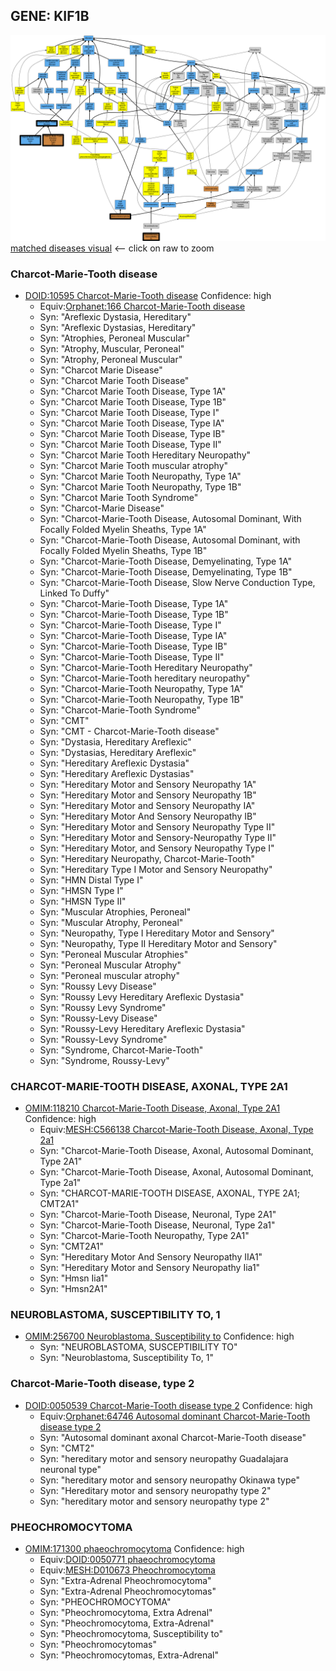 
## GENE: KIF1B

![image](KIF1B.png)
[matched diseases visual](KIF1B.png)  <-- click on raw to zoom


### Charcot-Marie-Tooth disease
 * [DOID:10595 Charcot-Marie-Tooth disease](http://beta.monarchinitiative.org/disease/DOID:10595) Confidence: high
    * Equiv:[Orphanet:166 Charcot-Marie-Tooth disease](http://beta.monarchinitiative.org/disease/Orphanet:166)
    * Syn: "Areflexic Dystasia, Hereditary"
    * Syn: "Areflexic Dystasias, Hereditary"
    * Syn: "Atrophies, Peroneal Muscular"
    * Syn: "Atrophy, Muscular, Peroneal"
    * Syn: "Atrophy, Peroneal Muscular"
    * Syn: "Charcot Marie Disease"
    * Syn: "Charcot Marie Tooth Disease"
    * Syn: "Charcot Marie Tooth Disease, Type 1A"
    * Syn: "Charcot Marie Tooth Disease, Type 1B"
    * Syn: "Charcot Marie Tooth Disease, Type I"
    * Syn: "Charcot Marie Tooth Disease, Type IA"
    * Syn: "Charcot Marie Tooth Disease, Type IB"
    * Syn: "Charcot Marie Tooth Disease, Type II"
    * Syn: "Charcot Marie Tooth Hereditary Neuropathy"
    * Syn: "Charcot Marie Tooth muscular atrophy"
    * Syn: "Charcot Marie Tooth Neuropathy, Type 1A"
    * Syn: "Charcot Marie Tooth Neuropathy, Type 1B"
    * Syn: "Charcot Marie Tooth Syndrome"
    * Syn: "Charcot-Marie Disease"
    * Syn: "Charcot-Marie-Tooth Disease, Autosomal Dominant, With Focally Folded Myelin Sheaths, Type 1A"
    * Syn: "Charcot-Marie-Tooth Disease, Autosomal Dominant, with Focally Folded Myelin Sheaths, Type 1B"
    * Syn: "Charcot-Marie-Tooth Disease, Demyelinating, Type 1A"
    * Syn: "Charcot-Marie-Tooth Disease, Demyelinating, Type 1B"
    * Syn: "Charcot-Marie-Tooth Disease, Slow Nerve Conduction Type, Linked To Duffy"
    * Syn: "Charcot-Marie-Tooth Disease, Type 1A"
    * Syn: "Charcot-Marie-Tooth Disease, Type 1B"
    * Syn: "Charcot-Marie-Tooth Disease, Type I"
    * Syn: "Charcot-Marie-Tooth Disease, Type IA"
    * Syn: "Charcot-Marie-Tooth Disease, Type IB"
    * Syn: "Charcot-Marie-Tooth Disease, Type II"
    * Syn: "Charcot-Marie-Tooth Hereditary Neuropathy"
    * Syn: "Charcot-Marie-Tooth hereditary neuropathy"
    * Syn: "Charcot-Marie-Tooth Neuropathy, Type 1A"
    * Syn: "Charcot-Marie-Tooth Neuropathy, Type 1B"
    * Syn: "Charcot-Marie-Tooth Syndrome"
    * Syn: "CMT"
    * Syn: "CMT - Charcot-Marie-Tooth disease"
    * Syn: "Dystasia, Hereditary Areflexic"
    * Syn: "Dystasias, Hereditary Areflexic"
    * Syn: "Hereditary Areflexic Dystasia"
    * Syn: "Hereditary Areflexic Dystasias"
    * Syn: "Hereditary Motor and Sensory Neuropathy 1A"
    * Syn: "Hereditary Motor and Sensory Neuropathy 1B"
    * Syn: "Hereditary Motor and Sensory Neuropathy IA"
    * Syn: "Hereditary Motor And Sensory Neuropathy IB"
    * Syn: "Hereditary Motor and Sensory Neuropathy Type II"
    * Syn: "Hereditary Motor and Sensory-Neuropathy Type II"
    * Syn: "Hereditary Motor, and Sensory Neuropathy Type I"
    * Syn: "Hereditary Neuropathy, Charcot-Marie-Tooth"
    * Syn: "Hereditary Type I Motor and Sensory Neuropathy"
    * Syn: "HMN Distal Type I"
    * Syn: "HMSN Type I"
    * Syn: "HMSN Type II"
    * Syn: "Muscular Atrophies, Peroneal"
    * Syn: "Muscular Atrophy, Peroneal"
    * Syn: "Neuropathy, Type I Hereditary Motor and Sensory"
    * Syn: "Neuropathy, Type II Hereditary Motor and Sensory"
    * Syn: "Peroneal Muscular Atrophies"
    * Syn: "Peroneal Muscular Atrophy"
    * Syn: "Peroneal muscular atrophy"
    * Syn: "Roussy Levy Disease"
    * Syn: "Roussy Levy Hereditary Areflexic Dystasia"
    * Syn: "Roussy Levy Syndrome"
    * Syn: "Roussy-Levy Disease"
    * Syn: "Roussy-Levy Hereditary Areflexic Dystasia"
    * Syn: "Roussy-Levy Syndrome"
    * Syn: "Syndrome, Charcot-Marie-Tooth"
    * Syn: "Syndrome, Roussy-Levy"

### CHARCOT-MARIE-TOOTH DISEASE, AXONAL, TYPE 2A1
 * [OMIM:118210 Charcot-Marie-Tooth Disease, Axonal, Type 2A1](http://beta.monarchinitiative.org/disease/OMIM:118210) Confidence: high
    * Equiv:[MESH:C566138 Charcot-Marie-Tooth Disease, Axonal, Type 2a1](http://beta.monarchinitiative.org/disease/MESH:C566138)
    * Syn: "Charcot-Marie-Tooth Disease, Axonal, Autosomal Dominant, Type 2A1"
    * Syn: "Charcot-Marie-Tooth Disease, Axonal, Autosomal Dominant, Type 2a1"
    * Syn: "CHARCOT-MARIE-TOOTH DISEASE, AXONAL, TYPE 2A1; CMT2A1"
    * Syn: "Charcot-Marie-Tooth Disease, Neuronal, Type 2A1"
    * Syn: "Charcot-Marie-Tooth Disease, Neuronal, Type 2a1"
    * Syn: "Charcot-Marie-Tooth Neuropathy, Type 2A1"
    * Syn: "CMT2A1"
    * Syn: "Hereditary Motor And Sensory Neuropathy IIA1"
    * Syn: "Hereditary Motor and Sensory Neuropathy Iia1"
    * Syn: "Hmsn Iia1"
    * Syn: "Hmsn2A1"

### NEUROBLASTOMA, SUSCEPTIBILITY TO, 1
 * [OMIM:256700 Neuroblastoma, Susceptibility to](http://beta.monarchinitiative.org/disease/OMIM:256700) Confidence: high
    * Syn: "NEUROBLASTOMA, SUSCEPTIBILITY TO"
    * Syn: "Neuroblastoma, Susceptibility To, 1"

### Charcot-Marie-Tooth disease, type 2
 * [DOID:0050539 Charcot-Marie-Tooth disease type 2](http://beta.monarchinitiative.org/disease/DOID:0050539) Confidence: high
    * Equiv:[Orphanet:64746 Autosomal dominant Charcot-Marie-Tooth disease type 2](http://beta.monarchinitiative.org/disease/Orphanet:64746)
    * Syn: "Autosomal dominant axonal Charcot-Marie-Tooth disease"
    * Syn: "CMT2"
    * Syn: "hereditary motor and sensory neuropathy Guadalajara neuronal type"
    * Syn: "hereditary motor and sensory neuropathy Okinawa type"
    * Syn: "Hereditary motor and sensory neuropathy type 2"
    * Syn: "hereditary motor and sensory neuropathy type 2"

### PHEOCHROMOCYTOMA
 * [OMIM:171300 phaeochromocytoma](http://beta.monarchinitiative.org/disease/OMIM:171300) Confidence: high
    * Equiv:[DOID:0050771 phaeochromocytoma](http://beta.monarchinitiative.org/disease/DOID:0050771)
    * Equiv:[MESH:D010673 Pheochromocytoma](http://beta.monarchinitiative.org/disease/MESH:D010673)
    * Syn: "Extra-Adrenal Pheochromocytoma"
    * Syn: "Extra-Adrenal Pheochromocytomas"
    * Syn: "PHEOCHROMOCYTOMA"
    * Syn: "Pheochromocytoma, Extra Adrenal"
    * Syn: "Pheochromocytoma, Extra-Adrenal"
    * Syn: "Pheochromocytoma, Susceptibility to"
    * Syn: "Pheochromocytomas"
    * Syn: "Pheochromocytomas, Extra-Adrenal"
